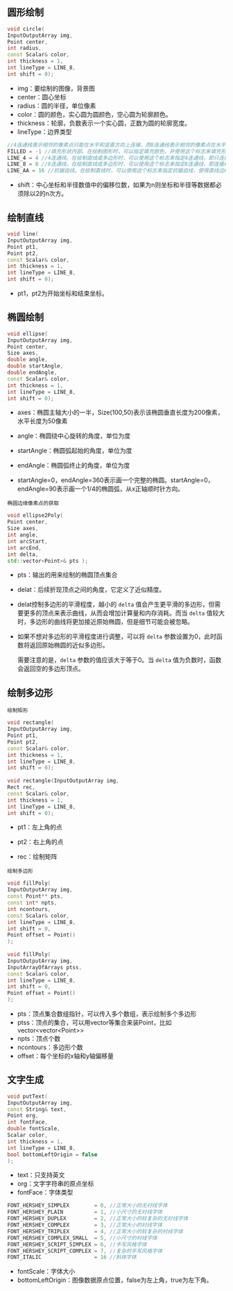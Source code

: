 ## 圆形绘制

```c++
void circle(
InputOutputArray img, 
Point center, 
int radius,
const Scalar& color, 
int thickness = 1,
int lineType = LINE_8, 
int shift = 0);
```

* img：要绘制的图像，背景图
* center：圆心坐标
* radius：圆的半径，单位像素
* color：圆的颜色，实心圆为圆颜色，空心圆为轮廓颜色。
* thickness：轮廓，负数表示一个实心圆，正数为圆的轮廓宽度。
* lineType：边界类型

```c++
//4连通线表示相邻的像素点只能在水平和竖直方向上连接，而8连通线表示相邻的像素点在水平、竖直和对角线方向上都可以连接。
FILLED = -1 //填充形状内部。在绘制图形时，可以指定填充颜色，并使用这个标志来填充形状内部。
LINE_4 = 4 //4连通线。在绘制直线或多边形时，可以使用这个标志来指定4连通线，即只连接相邻的4个像素。
LINE_8 = 8 //8连通线。在绘制直线或多边形时，可以使用这个标志来指定8连通线，即连接相邻的8个像素。
LINE_AA = 16 //抗锯齿线。在绘制直线时，可以使用这个标志来指定抗锯齿线，使得直线边缘更加平滑。
```

* shift：中心坐标和半径数值中的偏移位数，如果为n则坐标和半径等数据都必须除以2的n次方。

## 绘制直线

```c++
void line(
InputOutputArray img, 
Point pt1, 
Point pt2, 
const Scalar& color,
int thickness = 1, 
int lineType = LINE_8, 
int shift = 0);
```

* pt1，pt2为开始坐标和结束坐标。

## 椭圆绘制

```c++
void ellipse(
InputOutputArray img, 
Point center, 
Size axes,
double angle, 
double startAngle, 
double endAngle,
const Scalar& color, 
int thickness = 1,
int lineType = LINE_8, 
int shift = 0);
```

* axes：椭圆主轴大小的一半，Size(100,50)表示该椭圆垂直长度为200像素，水平长度为50像素
* angle：椭圆绕中心旋转的角度，单位为度
* startAngle：椭圆弧起始的角度，单位为度

* endAngle：椭圆弧终止的角度，单位为度



* startAngle=0，endAngle=360表示画一个完整的椭圆。startAngle=0，endAngle=90表示画一个1/4的椭圆弧，从x正轴顺时针方向。



`椭圆边缘像素点的获取`

```c++
void ellipse2Poly( 
Point center, 
Size axes, 
int angle,
int arcStart, 
int arcEnd, 
int delta,
std::vector<Point>& pts );
```

* pts：输出的用来绘制的椭圆顶点集合
* delat：后续折现顶点之间的角度，它定义了近似精度。



* delat控制多边形的平滑程度，越小的 `delta` 值会产生更平滑的多边形，但需要更多的顶点来表示曲线，从而会增加计算量和内存消耗。而当 `delta` 值较大时，多边形的曲线将更加接近原始椭圆，但是细节可能会被忽略。

* 如果不想对多边形的平滑程度进行调整，可以将 `delta` 参数设置为0，此时函数将返回原始椭圆的近似多边形。

  需要注意的是，`delta` 参数的值应该大于等于0。当 `delta` 值为负数时，函数会返回空的多边形顶点。

## 绘制多边形

`绘制矩形`

```c++
void rectangle(
InputOutputArray img,
Point pt1, 
Point pt2,
const Scalar& color,
int thickness = 1,
int lineType = LINE_8,
int shift = 0);
                          
void rectangle(InputOutputArray img,
Rect rec,
const Scalar& color,
int thickness = 1,
int lineType = LINE_8,
int shift = 0);
```

* pt1：左上角的点
* pt2：右上角的点



* rec：绘制矩阵

`绘制多边形`

```c++
void fillPoly(
InputOutputArray img,
const Point** pts,
const int* npts,
int ncontours,
const Scalar& color,
int lineType = LINE_8,
int shift = 0,
Point offset = Point() 
);
                         
void fillPoly(
InputOutputArray img,
InputArrayOfArrays ptss,
const Scalar& color, 
int lineType = LINE_8,
int shift = 0,
Point offset = Point()
);
```

* pts：顶点集合数组指针，可以传入多个数组，表示绘制多个多边形
* ptss：顶点的集合，可以用vector等集合来装Point，比如vector<vector\<Point\>>
* npts：顶点个数
* ncontours：多边形个数
* offset：每个坐标的x轴和y轴偏移量

## 文字生成

```c++
void putText( 
InputOutputArray img,
const String& text,
Point org,
int fontFace,
double fontScale, 
Scalar color,
int thickness = 1,
int lineType = LINE_8,
bool bottomLeftOrigin = false 
);
```

* text：只支持英文
* org：文字字符串的原点坐标
* fontFace：字体类型

```c++
FONT_HERSHEY_SIMPLEX        = 0, //正常大小的无衬线字体
FONT_HERSHEY_PLAIN          = 1, //小尺寸的无衬线字体
FONT_HERSHEY_DUPLEX         = 2, //正常大小的较复杂的无衬线字体
FONT_HERSHEY_COMPLEX        = 3, //正常大小的衬线字体
FONT_HERSHEY_TRIPLEX        = 4, //正常大小的较复杂的衬线字体
FONT_HERSHEY_COMPLEX_SMALL  = 5, //小尺寸的衬线字体
FONT_HERSHEY_SCRIPT_SIMPLEX = 6, //手写风格字体
FONT_HERSHEY_SCRIPT_COMPLEX = 7, //复杂的手写风格字体
FONT_ITALIC                 = 16 //斜体字体
```

* fontScale：字体大小
* bottomLeftOrigin：图像数据原点位置，false为左上角，true为左下角。
